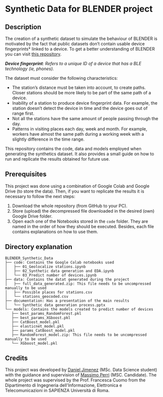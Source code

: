# Synthetic Data for BLENDER project
## Description

The creation of a synthetic dataset to simulate the behaviour of BLENDER is motivated by the fact that public datasets don’t contain usable device fingerprints* linked to a device. To get a better understanding of BLENDER you can visit [this repository](https://github.com/netlab-sapienza/blender).

 ***Device fingerprint**: Refers to a unique ID of a device that has a BLE technology (ie, phones).*


The dataset must consider the following characteristics:
- The station’s distance must be taken into account, to create paths. Closer stations should be more likely to be part of the same path of a device.
- Inability of a station to produce device fingerprint data.  For example, the station doesn’t detect the device in time and the device goes out of range first.
- Not all the stations have the same amount of people passing through the day. 
- Patterns in visiting places each day, week and month. For example, workers have almost the same path during a working week with a slightly difference in the time range.

This repository contains the code, data and models employed when generating the synthetics dataset. It also provides a small guide on how to run and replicate the results obtained for future use. 

## Prerequisites

This project was done using a combination of Google Colab and Google Drive (to store the data). Then, if you want to replicate the results it is necessary to follow the next steps:

1. Download the whole repository (from GitHub to your PC).
2. Store (upload) the decompressed file downloaded in the desired (own) Google Drive folder.
3. Open each one of the Notebooks stored in the `code` folder. They are named in the order of how they should be executed. Besides, each file contains explanations on how to use them.

## Directory explanation

```
BLENDER_Synthetic_Data
├── code: Contains the Google Colab notebooks used
│   ├── 01_Geolocalize stations.ipynb
│   ├── 02_Synthetic data generation and EDA.ipynb
│   └── 03_Predict number of devices.ipynb
├── data: Contains the datat generated during the project
│   ├── full_data_generated.zip: This file needs to be uncompressed manually to be used
│   ├── Possible places for stations.csv
│   └── stations_geocoded.csv
├── documentation: Has a presentation of the main results
│   └── Synthetic data generation process.pptx
└── models: Contains the models created to predict number of devices
   ├── best_params_RandomForest.pkl
   ├── best_params_XGboost.pkl
   ├── CatBoost_model.pkl
   ├── elasticnet_model.pkl
   ├── params_CatBoost_model.pkl
   ├── RandomForest_model.zip: This file needs to be uncompressed manually to be used
   └── XGboost_model.pkl

```

## Credits
This project was developed by [Daniel Jimenez](https://github.com/damjimenezgu) (MSc. Data Science student) with the guidance and supervision of [Massimo Perri](https://github.com/mp-76) (MSC. Candidate). The whole project was supervised by the Prof. Francesca Cuomo from the Dipartimento di Ingegneria dell'Informazione, Elettronica e Telecomunicazioni in SAPIENZA Università di Roma.

